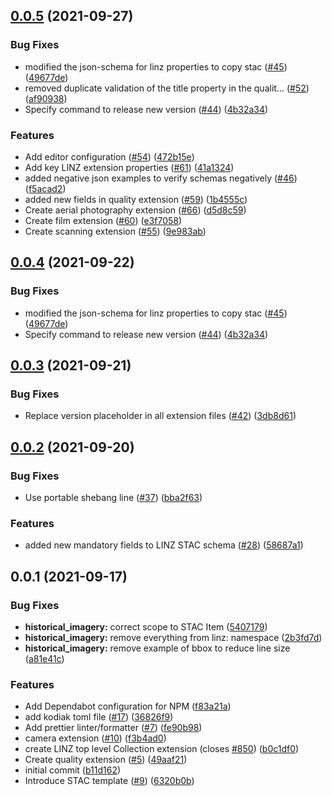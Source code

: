 ## [0.0.5](https://github.com/linz/stac/compare/v0.1.0...v0.0.5) (2021-09-27)

### Bug Fixes

- modified the json-schema for linz properties to copy stac ([#45](https://github.com/linz/stac/issues/45)) ([49677de](https://github.com/linz/stac/commit/49677de6c193fad0049e0bea555dccabb26a420a))
- removed duplicate validation of the title property in the qualit… ([#52](https://github.com/linz/stac/issues/52)) ([af90938](https://github.com/linz/stac/commit/af90938e162041de0b213072ce72e13936e796be))
- Specify command to release new version ([#44](https://github.com/linz/stac/issues/44)) ([4b32a34](https://github.com/linz/stac/commit/4b32a34c579f5099fe7a2c17986698a5555dafaf))

### Features

- Add editor configuration ([#54](https://github.com/linz/stac/issues/54)) ([472b15e](https://github.com/linz/stac/commit/472b15ecbce77efda3f1d37e50153123f162f1cc))
- Add key LINZ extension properties ([#61](https://github.com/linz/stac/issues/61)) ([41a1324](https://github.com/linz/stac/commit/41a13241e28e3521cf072a947398eabacc590415))
- added negative json examples to verify schemas negatively ([#46](https://github.com/linz/stac/issues/46)) ([f5acad2](https://github.com/linz/stac/commit/f5acad2155e76595081629a5f18f05575f413a76))
- added new fields in quality extension ([#59](https://github.com/linz/stac/issues/59)) ([1b4555c](https://github.com/linz/stac/commit/1b4555c6e4d19d82353141fa731a17e3ced38990))
- Create aerial photography extension ([#66](https://github.com/linz/stac/issues/66)) ([d5d8c59](https://github.com/linz/stac/commit/d5d8c59a000333ba4b5dd18d3cdc2ffdbb2d7236))
- Create film extension ([#60](https://github.com/linz/stac/issues/60)) ([e3f7058](https://github.com/linz/stac/commit/e3f7058121128b9794ef1093c081e55be2c3b1c5))
- Create scanning extension ([#55](https://github.com/linz/stac/issues/55)) ([9e983ab](https://github.com/linz/stac/commit/9e983ab0bfe59a5c42167880d637e8eaa72a01f2))

## [0.0.4](https://github.com/linz/STAC/compare/v0.0.3...v0.0.4) (2021-09-22)

### Bug Fixes

- modified the json-schema for linz properties to copy stac ([#45](https://github.com/linz/STAC/issues/45)) ([49677de](https://github.com/linz/STAC/commit/49677de6c193fad0049e0bea555dccabb26a420a))
- Specify command to release new version ([#44](https://github.com/linz/STAC/issues/44)) ([4b32a34](https://github.com/linz/STAC/commit/4b32a34c579f5099fe7a2c17986698a5555dafaf))

## [0.0.3](https://github.com/linz/stac/compare/v0.0.2...v0.0.3) (2021-09-21)

### Bug Fixes

- Replace version placeholder in all extension files ([#42](https://github.com/linz/stac/issues/42)) ([3db8d61](https://github.com/linz/stac/commit/3db8d618940897e7f7931b16d948f25d7b0fc472))

## [0.0.2](https://github.com/linz/stac/compare/v0.0.1...v0.0.2) (2021-09-20)

### Bug Fixes

- Use portable shebang line ([#37](https://github.com/linz/stac/issues/37)) ([bba2f63](https://github.com/linz/stac/commit/bba2f6348be563e6827751533be20bf1be633591))

### Features

- added new mandatory fields to LINZ STAC schema ([#28](https://github.com/linz/stac/issues/28)) ([58687a1](https://github.com/linz/stac/commit/58687a1c252f85236f79300ee2cdf61e7abeefd2))

## 0.0.1 (2021-09-17)

### Bug Fixes

- **historical_imagery:** correct scope to STAC Item ([5407179](https://github.com/linz/stac/commit/54071794af4c7e770e8ae2f9b9807bc2d0bba5eb))
- **historical_imagery:** remove everything from linz: namespace ([2b3fd7d](https://github.com/linz/stac/commit/2b3fd7d9a0104b34c37590202bd77b257c5d891f))
- **historical_imagery:** remove example of bbox to reduce line size ([a81e41c](https://github.com/linz/stac/commit/a81e41c4b57794a3dbce729ae9225bbc86960587))

### Features

- Add Dependabot configuration for NPM ([f83a21a](https://github.com/linz/stac/commit/f83a21a30ac3027dec23009baf00754e1e5ebef9))
- add kodiak toml file ([#17](https://github.com/linz/stac/issues/17)) ([36826f9](https://github.com/linz/stac/commit/36826f96af6189e11799f42dcf9f0212f63c6efc))
- Add prettier linter/formatter ([#7](https://github.com/linz/stac/issues/7)) ([fe90b98](https://github.com/linz/stac/commit/fe90b98f26c80e281dacf3a83cd4f4216319ae0e))
- camera extension ([#10](https://github.com/linz/stac/issues/10)) ([f3b4ad0](https://github.com/linz/stac/commit/f3b4ad0be0240f5815ebe327e6fad06b530db5a7))
- create LINZ top level Collection extension (closes [#850](https://github.com/linz/stac/issues/850)) ([b0c1df0](https://github.com/linz/stac/commit/b0c1df0fdec2c56e0575fd1393f231399c1bdca9))
- Create quality extension ([#5](https://github.com/linz/stac/issues/5)) ([49aaf21](https://github.com/linz/stac/commit/49aaf21177ba8f932967ab0e6beeeed1237967f2))
- initial commit ([b11d162](https://github.com/linz/stac/commit/b11d1626d0cce676533bd0954ae0c17f7b4077f9))
- Introduce STAC template ([#9](https://github.com/linz/stac/issues/9)) ([6320b0b](https://github.com/linz/stac/commit/6320b0b240552deace99d9087d4d3327dbf35bbc))
